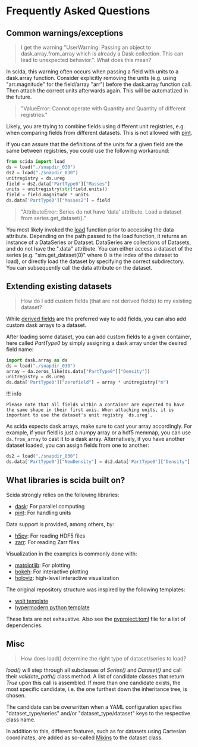 # Frequently Asked Questions
## Common warnings/exceptions
> I get the warning "UserWarning: Passing an object to dask.array.from_array which is already a Dask collection. This can lead to unexpected behavior.". What does this mean?

In scida, this warning often occurs when passing a field with units to a dask.array function.
Consider explicitly removing the units (e.g. using "arr.magnitude" for the field/array "arr") before the dask.array function call.
Then attach the correct units afterwards again. This will be automatized in the future.

> "ValueError: Cannot operate with Quantity and Quantity of different registries."

Likely, you are trying to combine fields using different unit registries, e.g. when comparing fields from different datasets. This is not allowed with [pint](https://pint.readthedocs.io/en/stable).

If you can assure that the definitions of the units for a given field are the same between registries,
you could use the following workaround:

``` py hl_lines="4-7"
from scida import load
ds = load("./snapdir_030")
ds2 = load("./snapdir_030")
unitregistry = ds.ureg
field = ds2.data['PartType0']["Masses"]
units = unitregistry(str(field.units))
field = field.magnitude * units
ds.data['PartType0']["Masses2"] = field
```

> "AttributeError: Series do not have 'data' attribute. Load a dataset from series.get_dataset()."

You most likely invoked the [load](https://scida.io/api/base_api/#convenience-functions) function prior to accessing the data attribute. Depending on the path passed to the load function, it returns an instance of a DataSeries or Dataset. DataSeries are collections of Datasets, and do not have the ".data" attribute. You can either access a dataset of the series (e.g. "sim.get_dataset(0)" where 0 is the index of the dataset to load), or directly load the dataset by specifying the correct subdirectory. You can subsequently call the data attribute on the dataset.


## Extending existing datasets
> How do I add custom fields (that are not derived fields) to my existing dataset?

While [derived fields](derived_fields.md) are the preferred way to add fields, you can also add custom dask arrays to a dataset.

After loading some dataset, you can add custom fields to a given container, here called *PartType0* by simply assigning a dask array under the desired field name:

``` py
import dask.array as da
ds = load("./snapdir_030")
array = da.zeros_like(ds.data["PartType0"]["Density"])
unitregistry = ds.ureg
ds.data['PartType0']["zerofield"] = array * unitregistry("m")
```

!!! info

    Please note that all fields within a container are expected to have the same shape in their first axis. When attaching units, it is important to use the dataset's unit registry `ds.ureg`.

As scida expects dask arrays, make sure to cast your array accordingly. For example, if your field is just a numpy array or a hdf5 memmap, you can use `da.from_array` to cast it to a dask array.
Alternatively, if you have another dataset loaded, you can assign fields from one to another:

``` py
ds2 = load("./snapdir_030")
ds.data['PartType0']["NewDensity"] = ds2.data['PartType0']["Density"]
```

## What libraries is scida built on?

Scida strongly relies on the following libraries:
- [dask](https://dask.org/): For parallel computing
- [pint](https://pint.readthedocs.io/en/stable): For handling units

Data support is provided, among others, by:

- [h5py](https://www.h5py.org/): For reading HDF5 files
- [zarr](https://zarr.readthedocs.io/en/stable/): For reading Zarr files

Visualization in the examples is commonly done with:

- [matplotlib](https://matplotlib.org/): For plotting
- [bokeh](https://docs.bokeh.org/en/latest/index.html): For interactive plotting
- [holoviz](https://holoviz.org/): high-level interactive visualization

The original repository structure was inspired by the following templates:

- [wolt template](https://github.com/woltapp/wolt-python-package-cookiecutter)
- [hypermodern python template](https://github.com/cjolowicz/cookiecutter-hypermodern-python)

These lists are not exhaustive. Also see the [pyproject.toml](https://github.com/cbyrohl/scida/blob/main/pyproject.toml)
file for a list of dependencies.



## Misc
> How does load() determine the right type of dataset/series to load?

*load()* will step through all subclasses of *Series()* and *Dataset()* and call their *validate_path()* class method.
A list of candidate classes that return *True* upon this call is assembled. If more than one candidate exists,
the most specific candidate, i.e. the one furthest down the inheritance tree, is chosen.

The candidate can be overwritten when a YAML configuration specifies "dataset_type/series" and/or "dataset_type/dataset" keys to the respective class name.

In addition to this, different features, such as for datasets using Cartesian coordinates, are added
as so-called [Mixins](https://en.wikipedia.org/wiki/Mixin) to the dataset class.
